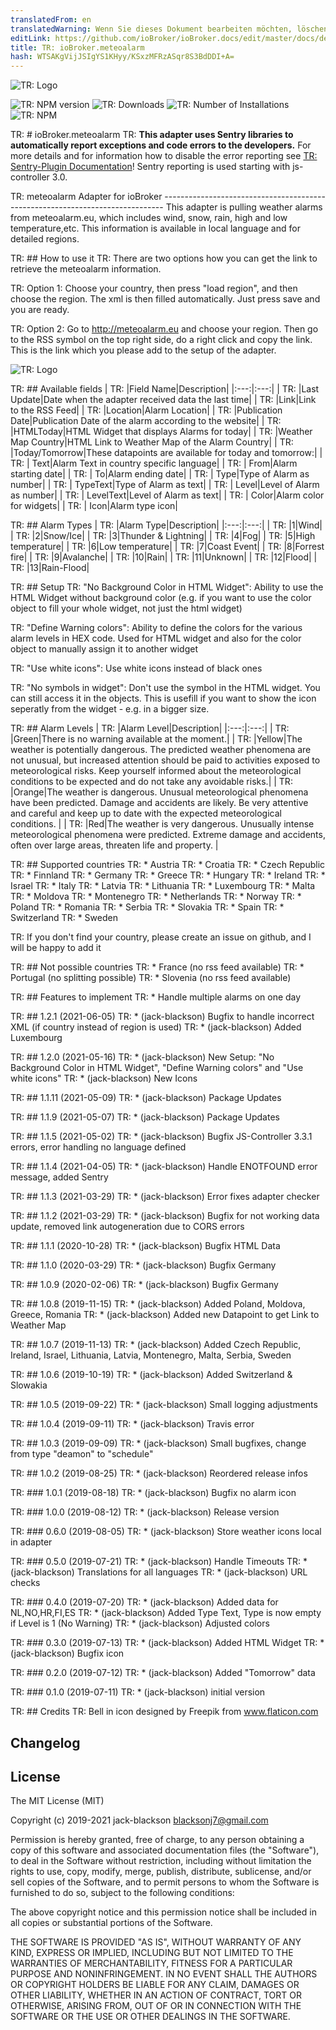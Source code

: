 ```yaml
---
translatedFrom: en
translatedWarning: Wenn Sie dieses Dokument bearbeiten möchten, löschen Sie bitte das Feld "translationsFrom". Andernfalls wird dieses Dokument automatisch erneut übersetzt
editLink: https://github.com/ioBroker/ioBroker.docs/edit/master/docs/de/adapterref/iobroker.meteoalarm/README.md
title: TR: ioBroker.meteoalarm
hash: WTSAKgVijJSIgYS1KHyy/KSxzMFRzASqr8S3BdDDI+A=
---
```

![TR: Logo](../../../en/adapterref/iobroker.meteoalarm/admin/meteoalarm.png)

![TR: NPM version](http://img.shields.io/npm/v/iobroker.meteoalarm.svg)
![TR: Downloads](https://img.shields.io/npm/dm/iobroker.meteoalarm.svg)
![TR: Number of Installations](http://iobroker.live/badges/meteoalarm-stable.svg)
![TR: NPM](https://nodei.co/npm/iobroker.meteoalarm.png?downloads=true)

TR: # ioBroker.meteoalarm
TR: **This adapter uses Sentry libraries to automatically report exceptions and code errors to the developers.** For more details and for information how to disable the error reporting see [TR: Sentry-Plugin Documentation](https://github.com/ioBroker/plugin-sentry#plugin-sentry)! Sentry reporting is used starting with js-controller 3.0.

TR: meteoalarm Adapter for ioBroker ------------------------------------------------------------------------------ This adapter is pulling weather alarms from meteoalarm.eu, which includes wind, snow, rain, high and low temperature,etc. This information is available in local language and for detailed regions.

TR: ## How to use it
TR: There are two options how you can get the link to retrieve the meteoalarm information.

TR: Option 1: Choose your country, then press "load region", and then choose the region. The xml is then filled automatically. Just press save and you are ready.

TR: Option 2: Go to http://meteoalarm.eu and choose your region. Then go to the RSS symbol on the top right side, do a right click and copy the link. This is the link which you please add to the setup of the adapter.

![TR: Logo](../../../en/adapterref/iobroker.meteoalarm/screenshot.png)

TR: ## Available fields
| TR: |Field Name|Description|
|:---:|:---:|
| TR: |Last Update|Date when the adapter received data the last time|
| TR: |Link|Link to the RSS Feed|
| TR: |Location|Alarm Location|
| TR: |Publication Date|Publication Date of the alarm according to the website|
| TR: |HTMLToday|HTML Widget that displays Alarms for today|
| TR: |Weather Map Country|HTML Link to Weather Map of the Alarm Country|
| TR: |Today/Tomorrow|These datapoints are available for today and tomorrow:|
| TR: |   Text|Alarm Text in country specific language|
| TR: |   From|Alarm starting date|
| TR: |   To|Alarm ending date|
| TR: |   Type|Type of Alarm as number|
| TR: |   TypeText|Type of Alarm as text|
| TR: |   Level|Level of Alarm as number|
| TR: |   LevelText|Level of Alarm as text|
| TR: |   Color|Alarm color for widgets|
| TR: |   Icon|Alarm type icon|

TR: ## Alarm Types
| TR: |Alarm Type|Description|
|:---:|:---:|
| TR: |1|Wind|
| TR: |2|Snow/Ice|
| TR: |3|Thunder & Lightning|
| TR: |4|Fog|
| TR: |5|High temperature|
| TR: |6|Low temperature|
| TR: |7|Coast Event|
| TR: |8|Forrest fire|
| TR: |9|Avalanche|
| TR: |10|Rain|
| TR: |11|Unknown|
| TR: |12|Flood|
| TR: |13|Rain-Flood|

TR: ## Setup
TR: "No Background Color in HTML Widget": Ability to use the HTML Widget without background color (e.g. if you want to use the color object to fill your whole widget, not just the html widget)

TR: "Define Warning colors": Ability to define the colors for the various alarm levels in HEX code. Used for HTML widget and also for the color object to manually assign it to another widget

TR: "Use white icons": Use white icons instead of black ones

TR: "No symbols in widget": Don't use the symbol in the HTML widget. You can still access it in the objects. This is usefill if you want to show the icon seperatly from the widget - e.g. in a bigger size.

TR: ## Alarm Levels
| TR: |Alarm Level|Description|
|:---:|:---:|
| TR: |Green|There is no warning available at the moment.|
| TR: |Yellow|The weather is potentially dangerous. The predicted weather phenomena are not unusual, but increased attention should be paid to activities exposed to meteorological risks. Keep yourself informed about the meteorological conditions to be expected and do not take any avoidable risks.|
| TR: |Orange|The weather is dangerous. Unusual meteorological phenomena have been predicted. Damage and accidents are likely. Be very attentive and careful and keep up to date with the expected meteorological conditions. |
| TR: |Red|The weather is very dangerous. Unusually intense meteorological phenomena were predicted. Extreme damage and accidents, often over large areas, threaten life and property. |

TR: ## Supported countries
TR: * Austria
TR: * Croatia
TR: * Czech Republic
TR: * Finnland
TR: * Germany
TR: * Greece
TR: * Hungary
TR: * Ireland
TR: * Israel
TR: * Italy
TR: * Latvia
TR: * Lithuania
TR: * Luxembourg
TR: * Malta
TR: * Moldova
TR: * Montenegro
TR: * Netherlands
TR: * Norway
TR: * Poland
TR: * Romania
TR: * Serbia
TR: * Slovakia
TR: * Spain
TR: * Switzerland
TR: * Sweden

TR: If you don't find your country, please create an issue on github, and I will be happy to add it

TR: ## Not possible countries
TR: * France (no rss feed available)
TR: * Portugal (no splitting possible)
TR: * Slovenia (no rss feed available)

TR: ## Features to implement
TR: * Handle multiple alarms on one day

TR: ## 1.2.1 (2021-06-05)
TR: * (jack-blackson) Bugfix to handle incorrect XML (if country instead of region is used)
TR: * (jack-blackson) Added Luxembourg

TR: ## 1.2.0 (2021-05-16)
TR: * (jack-blackson) New Setup: "No Background Color in HTML Widget", "Define Warning colors" and "Use white icons"
TR: * (jack-blackson) New Icons

TR: ## 1.1.11 (2021-05-09)
TR: * (jack-blackson) Package Updates

TR: ## 1.1.9 (2021-05-07)
TR: * (jack-blackson) Package Updates

TR: ## 1.1.5 (2021-05-02)
TR: * (jack-blackson) Bugfix JS-Controller 3.3.1 errors, error handling no language defined

TR: ## 1.1.4 (2021-04-05)
TR: * (jack-blackson) Handle ENOTFOUND error message, added Sentry

TR: ## 1.1.3 (2021-03-29)
TR: * (jack-blackson) Error fixes adapter checker

TR: ## 1.1.2 (2021-03-29)
TR: * (jack-blackson) Bugfix for not working data update, removed link autogeneration due to CORS errors

TR: ## 1.1.1 (2020-10-28)
TR: * (jack-blackson) Bugfix HTML Data

TR: ## 1.1.0 (2020-03-29)
TR: * (jack-blackson) Bugfix Germany

TR: ## 1.0.9 (2020-02-06)
TR: * (jack-blackson) Bugfix Germany

TR: ## 1.0.8 (2019-11-15)
TR: * (jack-blackson) Added Poland, Moldova, Greece, Romania
TR: * (jack-blackson) Added new Datapoint to get Link to Weather Map

TR: ## 1.0.7 (2019-11-13)
TR: * (jack-blackson) Added Czech Republic, Ireland, Israel, Lithuania, Latvia, Montenegro, Malta, Serbia, Sweden

TR: ## 1.0.6 (2019-10-19)
TR: * (jack-blackson) Added Switzerland & Slowakia

TR: ## 1.0.5 (2019-09-22)
TR: * (jack-blackson) Small logging adjustments

TR: ## 1.0.4 (2019-09-11)
TR: * (jack-blackson) Travis error

TR: ## 1.0.3 (2019-09-09)
TR: * (jack-blackson) Small bugfixes, change from type "deamon" to "schedule"

TR: ## 1.0.2 (2019-08-25)
TR: * (jack-blackson) Reordered release infos

TR: ### 1.0.1 (2019-08-18)
TR: * (jack-blackson) Bugfix no alarm icon

TR: ### 1.0.0 (2019-08-12)
TR: * (jack-blackson) Release version

TR: ### 0.6.0 (2019-08-05)
TR: * (jack-blackson) Store weather icons local in adapter

TR: ### 0.5.0 (2019-07-21)
TR: * (jack-blackson) Handle Timeouts
TR: * (jack-blackson) Translations for all languages
TR: * (jack-blackson) URL checks

TR: ### 0.4.0 (2019-07-20)
TR: * (jack-blackson) Added data for NL,NO,HR,FI,ES
TR: * (jack-blackson) Added Type Text, Type is now empty if Level is 1 (No Warning)
TR: * (jack-blackson) Adjusted colors

TR: ### 0.3.0 (2019-07-13)
TR: * (jack-blackson) Added HTML Widget
TR: * (jack-blackson) Bugfix icon

TR: ### 0.2.0 (2019-07-12)
TR: * (jack-blackson) Added "Tomorrow" data

TR: ### 0.1.0 (2019-07-11)
TR: * (jack-blackson) initial version

TR: ## Credits
TR: Bell in icon designed by Freepik from www.flaticon.com

## Changelog

## License
The MIT License (MIT)

Copyright (c) 2019-2021 jack-blackson <blacksonj7@gmail.com>

Permission is hereby granted, free of charge, to any person obtaining a copy
of this software and associated documentation files (the "Software"), to deal
in the Software without restriction, including without limitation the rights
to use, copy, modify, merge, publish, distribute, sublicense, and/or sell
copies of the Software, and to permit persons to whom the Software is
furnished to do so, subject to the following conditions:

The above copyright notice and this permission notice shall be included in
all copies or substantial portions of the Software.

THE SOFTWARE IS PROVIDED "AS IS", WITHOUT WARRANTY OF ANY KIND, EXPRESS OR
IMPLIED, INCLUDING BUT NOT LIMITED TO THE WARRANTIES OF MERCHANTABILITY,
FITNESS FOR A PARTICULAR PURPOSE AND NONINFRINGEMENT. IN NO EVENT SHALL THE
AUTHORS OR COPYRIGHT HOLDERS BE LIABLE FOR ANY CLAIM, DAMAGES OR OTHER
LIABILITY, WHETHER IN AN ACTION OF CONTRACT, TORT OR OTHERWISE, ARISING FROM,
OUT OF OR IN CONNECTION WITH THE SOFTWARE OR THE USE OR OTHER DEALINGS IN
THE SOFTWARE.
